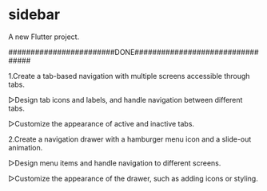 # sidebar

A new Flutter project.

########################DONE#################################

1.Create
a tab-based navigation with multiple screens accessible through tabs.


▻Design
tab icons and labels, and handle navigation between different tabs.


▻Customize
the appearance of active and inactive tabs.


2.Create
a navigation drawer with a hamburger menu icon and a slide-out animation.


▻Design menu items and handle
navigation to different screens.


▻Customize the appearance of the
drawer, such as adding icons or styling.
